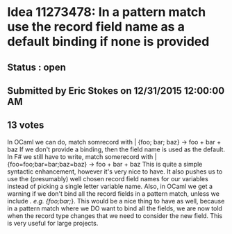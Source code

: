 # Idea 11273478: In a pattern match use the record field name as a default binding if none is provided #

## Status : open

## Submitted by Eric Stokes on 12/31/2015 12:00:00 AM

## 13 votes

In OCaml we can do,
match somrecord with
| {foo; bar; baz} -> foo + bar + baz
If we don't provide a binding, then the field name is used as the default. In F# we still have to write,
match somerecord with
| {foo=foo;bar=bar;baz=baz} -> foo + bar + baz
This is quite a simple syntactic enhancement, however it's very nice to have. It also pushes us to use the (presumably) well chosen record field names for our variables instead of picking a single letter variable name.
Also, in OCaml we get a warning if we don't bind all the record fields in a pattern match, unless we include _. e.g. {foo;bar;_}. This would be a nice thing to have as well, because in a pattern match where we DO want to bind all the fields, we are now told when the record type changes that we need to consider the new field. This is very useful for large projects.

